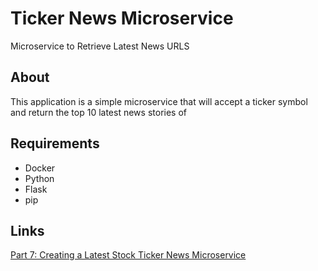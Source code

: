 # Ticker News Microservice

Microservice to Retrieve Latest News URLS

## About

This application is a simple microservice that will accept a ticker symbol and return the top
10 latest news stories of

## Requirements

* Docker
* Python
* Flask
* pip

## Links

[Part 7: Creating a Latest Stock Ticker News Microservice](http://allengeer.com/part-7-creating-a-latest-stock-ticker-news-microservice)